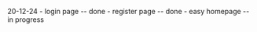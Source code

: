 
20-12-24
    - login page            -- done
    - register page         -- done
    - easy homepage         -- in progress